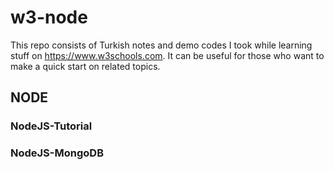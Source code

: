# w3-node
This repo consists of Turkish notes and demo codes I took while learning stuff on https://www.w3schools.com. It can be useful for those who want to make a quick start on related topics.
 

## NODE
### NodeJS-Tutorial
### NodeJS-MongoDB
